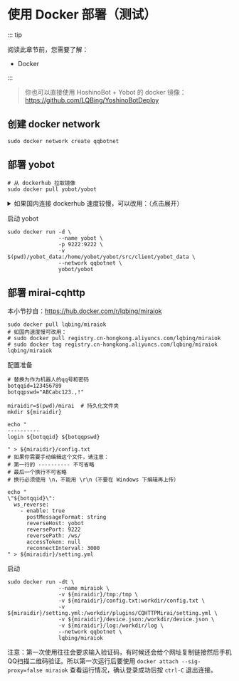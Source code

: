 # 使用 Docker 部署（测试）

::: tip

阅读此章节前，您需要了解：

- Docker

:::

> 你也可以直接使用 HoshinoBot + Yobot 的 docker 镜像：<https://github.com/LQBing/YoshinoBotDeploy>

## 创建 docker network

```shell
sudo docker network create qqbotnet
```

## 部署 yobot

```shell
# 从 dockerhub 拉取镜像
sudo docker pull yobot/yobot
```

<details>
  <summary>如果国内连接 dockerhub 速度较慢，可以改用：（点击展开）</summary>

```shell
# 下载镜像包
wget http://x-download.yobot.win/yobot-dockersave.tar.gz -o yobot-dockersave.tar.gz

# 校验文件
md5sum yobot-dockersave.tar.gz  # 应该输出 51e0ed0bab415534f7065587f13a9161，否则请勿继续

# 解压
gzip -d yobot-dockersave.tar.gz

# 载入镜像包
sudo docker load -i yobot-dockersave.tar
```

</details>

启动 yobot

```shell
sudo docker run -d \
                --name yobot \
                -p 9222:9222 \
                -v $(pwd)/yobot_data:/home/yobot/yobot/src/client/yobot_data \
                --network qqbotnet \
                yobot/yobot
```

## 部署 mirai-cqhttp

本小节抄自：<https://hub.docker.com/r/lqbing/miraiok>

```shell
sudo docker pull lqbing/miraiok
# 如国内速度慢可改用：
# sudo docker pull registry.cn-hongkong.aliyuncs.com/lqbing/miraiok
# sudo docker tag registry.cn-hongkong.aliyuncs.com/lqbing/miraiok lqbing/miraiok
```

配置准备

```shell
# 替换为作为机器人的qq号和密码
botqqid=123456789
botqqpswd="ABCabc123.,!"

miraidir=$(pwd)/mirai  # 持久化文件夹
mkdir ${miraidir}

echo "
----------
login ${botqqid} ${botqqpswd}

" > ${miraidir}/config.txt
# 如果你需要手动编辑这个文件，请注意：
# 第一行的 ---------- 不可省略
# 最后一个换行不可省略
# 换行必须使用 \n，不能用 \r\n（不要在 Windows 下编辑再上传）

echo "
\"${botqqid}\":
  ws_reverse:
    - enable: true
      postMessageFormat: string
      reverseHost: yobot
      reversePort: 9222
      reversePath: /ws/
      accessToken: null
      reconnectInterval: 3000
" > ${miraidir}/setting.yml
```

启动

```shell
sudo docker run -dt \
                --name miraiok \
                -v ${miraidir}/tmp:/tmp \
                -v ${miraidir}/config.txt:workdir/config.txt \
                -v ${miraidir}/setting.yml:/workdir/plugins/CQHTTPMirai/setting.yml \
                -v ${miraidir}/device.json:/workdir/device.json \
                -v ${miraidir}/log:/workdir/log \
                --network qqbotnet \
                lqbing/miraiok
```

注意：第一次使用往往会要求输入验证码，有时候还会给个网址复制链接然后手机QQ扫描二维码验证。所以第一次运行后要使用 `docker attach --sig-proxy=false miraiok` 查看运行情况，确认登录成功后按 `ctrl-C` 退出连接。
